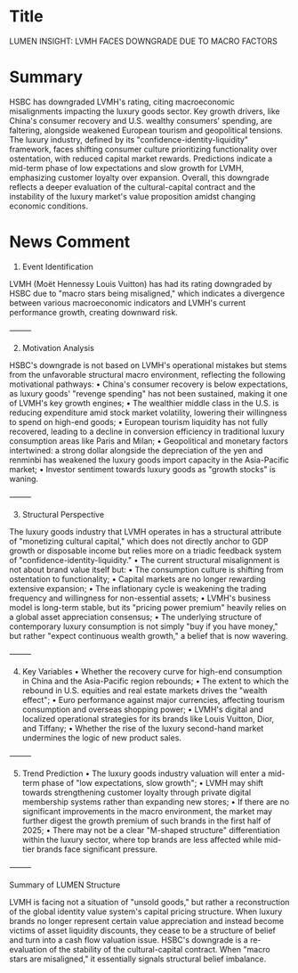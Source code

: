 # Title
LUMEN INSIGHT: LVMH FACES DOWNGRADE DUE TO MACRO FACTORS

# Summary
HSBC has downgraded LVMH's rating, citing macroeconomic misalignments impacting the luxury goods sector. Key growth drivers, like China's consumer recovery and U.S. wealthy consumers' spending, are faltering, alongside weakened European tourism and geopolitical tensions. The luxury industry, defined by its "confidence-identity-liquidity" framework, faces shifting consumer culture prioritizing functionality over ostentation, with reduced capital market rewards. Predictions indicate a mid-term phase of low expectations and slow growth for LVMH, emphasizing customer loyalty over expansion. Overall, this downgrade reflects a deeper evaluation of the cultural-capital contract and the instability of the luxury market's value proposition amidst changing economic conditions.

# News Comment
1. Event Identification

LVMH (Moët Hennessy Louis Vuitton) has had its rating downgraded by HSBC due to "macro stars being misaligned," which indicates a divergence between various macroeconomic indicators and LVMH's current performance growth, creating downward risk.

⸻

2. Motivation Analysis

HSBC's downgrade is not based on LVMH's operational mistakes but stems from the unfavorable structural macro environment, reflecting the following motivational pathways:
	• China's consumer recovery is below expectations, as luxury goods' "revenge spending" has not been sustained, making it one of LVMH's key growth engines;
	• The wealthier middle class in the U.S. is reducing expenditure amid stock market volatility, lowering their willingness to spend on high-end goods;
	• European tourism liquidity has not fully recovered, leading to a decline in conversion efficiency in traditional luxury consumption areas like Paris and Milan;
	• Geopolitical and monetary factors intertwined: a strong dollar alongside the depreciation of the yen and renminbi has weakened the luxury goods import capacity in the Asia-Pacific market;
	• Investor sentiment towards luxury goods as "growth stocks" is waning.

⸻

3. Structural Perspective

The luxury goods industry that LVMH operates in has a structural attribute of "monetizing cultural capital," which does not directly anchor to GDP growth or disposable income but relies more on a triadic feedback system of "confidence-identity-liquidity."
	• The current structural misalignment is not about brand value itself but:
	• The consumption culture is shifting from ostentation to functionality;
	• Capital markets are no longer rewarding extensive expansion;
	• The inflationary cycle is weakening the trading frequency and willingness for non-essential assets;
	• LVMH's business model is long-term stable, but its "pricing power premium" heavily relies on a global asset appreciation consensus;
	• The underlying structure of contemporary luxury consumption is not simply "buy if you have money," but rather "expect continuous wealth growth," a belief that is now wavering.

⸻

4. Key Variables
	• Whether the recovery curve for high-end consumption in China and the Asia-Pacific region rebounds;
	• The extent to which the rebound in U.S. equities and real estate markets drives the "wealth effect";
	• Euro performance against major currencies, affecting tourism consumption and overseas shopping power;
	• LVMH's digital and localized operational strategies for its brands like Louis Vuitton, Dior, and Tiffany;
	• Whether the rise of the luxury second-hand market undermines the logic of new product sales.

⸻

5. Trend Prediction
	• The luxury goods industry valuation will enter a mid-term phase of "low expectations, slow growth";
	• LVMH may shift towards strengthening customer loyalty through private digital membership systems rather than expanding new stores;
	• If there are no significant improvements in the macro environment, the market may further digest the growth premium of such brands in the first half of 2025;
	• There may not be a clear "M-shaped structure" differentiation within the luxury sector, where top brands are less affected while mid-tier brands face significant pressure.

⸻

Summary of LUMEN Structure

LVMH is facing not a situation of "unsold goods," but rather a reconstruction of the global identity value system's capital pricing structure. When luxury brands no longer represent certain value appreciation and instead become victims of asset liquidity discounts, they cease to be a structure of belief and turn into a cash flow valuation issue. HSBC's downgrade is a re-evaluation of the stability of the cultural-capital contract. When "macro stars are misaligned," it essentially signals structural belief imbalance.
